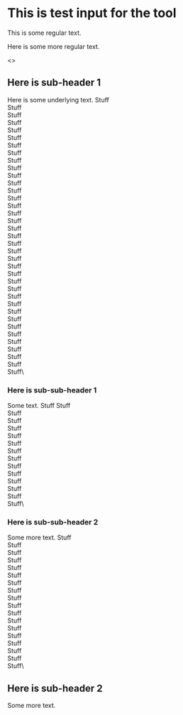 # This is test input for the tool
This is some regular text.

Here is some more regular text.

<<TOC>>

## Here is sub-header 1  ##  
Here is some underlying text.
Stuff\
Stuff\
Stuff\
Stuff\
Stuff\
Stuff\
Stuff\
Stuff\
Stuff\
Stuff\
Stuff\
Stuff\
Stuff\
Stuff\
Stuff\
Stuff\
Stuff\
Stuff\
Stuff\
Stuff\
Stuff\
Stuff\
Stuff\
Stuff\
Stuff\
Stuff\
Stuff\
Stuff\
Stuff\
Stuff\
Stuff\
Stuff\
Stuff\
Stuff\
Stuff\
Stuff\
Stuff\

### Here is sub-sub-header 1
Some text.
Stuff 
Stuff\
Stuff\
Stuff\
Stuff\
Stuff\
Stuff\
Stuff\
Stuff\
Stuff\
Stuff\
Stuff\
Stuff\
Stuff\
Stuff\
### Here is sub-sub-header 2
Some more text.
Stuff\
Stuff\
Stuff\
Stuff\
Stuff\
Stuff\
Stuff\
Stuff\
Stuff\
Stuff\
Stuff\
Stuff\
Stuff\
Stuff\
Stuff\
Stuff\
Stuff\
Stuff\

## Here is sub-header 2
Some more text.


